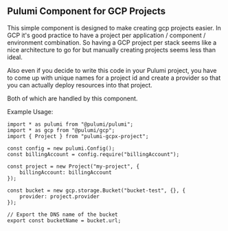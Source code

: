 ## Pulumi Component for GCP Projects
This simple component is designed to make creating gcp projects easier. In GCP it's good practice to have a project per application / component / environment combination. So having a GCP project per stack seems like a nice architecture to go for but manually creating projects seems less than ideal. 

Also even if you decide to write this code in your Pulumi project, you have to come up with unique names for a project id and create a provider so that you can actually deploy resources into that project. 

Both of which are handled by this component. 


Example Usage:
```
import * as pulumi from "@pulumi/pulumi";
import * as gcp from "@pulumi/gcp";
import { Project } from "pulumi-gcpx-project";

const config = new pulumi.Config();
const billingAccount = config.require("billingAccount");

const project = new Project("my-project", {
    billingAccount: billingAccount
});

const bucket = new gcp.storage.Bucket("bucket-test", {}, {
    provider: project.provider
});

// Export the DNS name of the bucket
export const bucketName = bucket.url;

```

